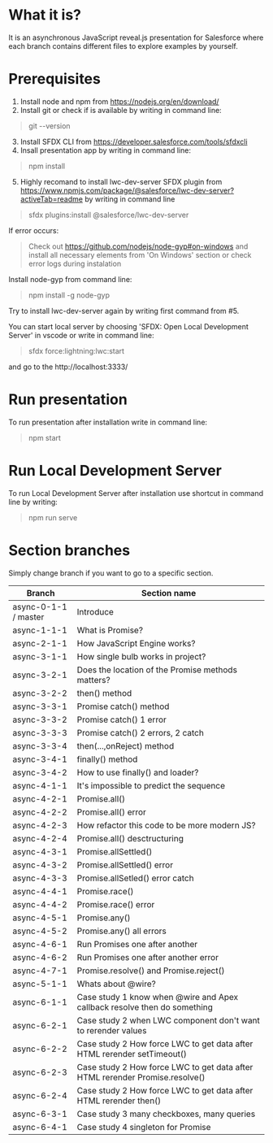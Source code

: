# What it is?
It is an asynchronous JavaScript reveal.js presentation for Salesforce where each branch contains different files to explore examples by yourself.

# Prerequisites

1. Install node and npm from https://nodejs.org/en/download/
2. Install git or check if is available by writing in command line:
> git --version

3. Install SFDX CLI from https://developer.salesforce.com/tools/sfdxcli
4. Insall presentation app by writing in command line:
> npm install

5. Highly recomand to install lwc-dev-server SFDX plugin from https://www.npmjs.com/package/@salesforce/lwc-dev-server?activeTab=readme by writing in command line
> sfdx plugins:install @salesforce/lwc-dev-server

If error occurs:

> Check out https://github.com/nodejs/node-gyp#on-windows and install all necessary elements from 'On Windows' section or check error logs during instalation

Install node-gyp from command line:
> npm install -g node-gyp

Try to install lwc-dev-server again by writing first command from #5.

You can start local server by choosing 'SFDX: Open Local Development Server' in vscode or write in command line:
>sfdx force:lightning:lwc:start

and go to the http://localhost:3333/

# Run presentation

To run presentation after installation write in command line:
>npm start

# Run Local Development Server
To run Local Development Server after installation use shortcut in command line by writing:
>npm run serve
# Section branches
Simply change branch if you want to go to a specific section.

| Branch             | Section name                                                               |
|--------------------|----------------------------------------------------------------------------|
|async-0-1-1 / master|Introduce                                                                   |
|async-1-1-1         |What is Promise?                                                            |
|async-2-1-1         |How JavaScript Engine works?                                                |
|async-3-1-1         |How single bulb works in project?                                           |
|async-3-2-1         |Does the location of the Promise methods matters?                           |
|async-3-2-2         |then() method                                                               |
|async-3-3-1         |Promise catch() method                                                      |
|async-3-3-2         |Promise catch() 1 error                                                     |
|async-3-3-3         |Promise catch() 2 errors, 2 catch                                           |
|async-3-3-4         |then(...,onReject) method                                                   |
|async-3-4-1         |finally() method                                                            |
|async-3-4-2         |How to use finally() and loader?                                            |
|async-4-1-1         |It's impossible to predict the sequence                                     |
|async-4-2-1         |Promise.all()                                                               |
|async-4-2-2         |Promise.all() error                                                         |
|async-4-2-3         |How refactor this code to be more modern JS?                                |
|async-4-2-4         |Promise.all() desctructuring                                                |
|async-4-3-1         |Promise.allSettled()                                                        |
|async-4-3-2         |Promise.allSettled() error                                                  |
|async-4-3-3         |Promise.allSetled() error catch                                             |
|async-4-4-1         |Promise.race()                                                              |
|async-4-4-2         |Promise.race() error                                                        |
|async-4-5-1         |Promise.any()                                                               |
|async-4-5-2         |Promise.any() all errors                                                    |
|async-4-6-1         |Run Promises one after another                                              |
|async-4-6-2         |Run Promises one after another error                                        |
|async-4-7-1         |Promise.resolve() and Promise.reject()                                      |
|async-5-1-1         |Whats about @wire?                                                          |
|async-6-1-1         |Case study 1 know when @wire and Apex callback resolve then do something    |
|async-6-2-1         |Case study 2 when LWC component don't want to rerender values               |
|async-6-2-2         |Case study 2 How force LWC to get data after HTML rerender setTimeout()     |
|async-6-2-3         |Case study 2 How force LWC to get data after HTML rerender Promise.resolve()|
|async-6-2-4         |Case study 2 How force LWC to get data after HTML rerender then()           |
|async-6-3-1         |Case study 3 many checkboxes, many queries                                  |
|async-6-4-1         |Case study 4 singleton for Promise                                          |